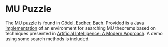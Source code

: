 MU Puzzle
========

The [MU puzzle](http://en.wikipedia.org/wiki/MU_puzzle) is found in [Gödel, Escher, Bach](http://en.wikipedia.org/wiki/G%C3%B6del,_Escher,_Bach).  Provided is a [Java implementation](http://code.google.com/p/aima-java/) of an environment for searching MU theorems based on techniques presented in [Artificial Intelligence: A Modern Approach](http://aima.cs.berkeley.edu/). A demo using some search methods is included.
